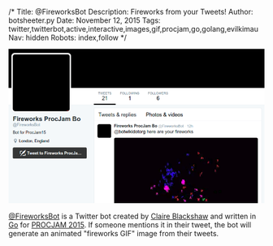 /*
Title: @FireworksBot
Description: Fireworks from your Tweets!
Author: botsheeter.py
Date: November 12, 2015
Tags: twitter,twitterbot,active,interactive,images,gif,procjam,go,golang,evilkimau
Nav: hidden
Robots: index,follow
*/

[![](/content/bots/twitterbots/images/FireworksBot.png)](https://twitter.com/FireworksBot)

[@FireworksBot](https://twitter.com/FireworksBot) is a Twitter bot created by [Claire Blackshaw](https://twitter.com/EvilKimau) and written in [Go](https://golang.org/) for [PROCJAM 2015](https://botwiki.org/events/#procjam-2015). If someone mentions it in their tweet, the bot will generate an animated "fireworks GIF" image from their tweets.
